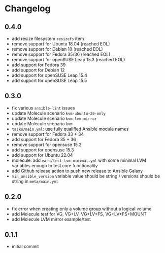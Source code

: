 # Changelog

## 0.4.0

- add resize filesystem `resizefs` item
- remove support for Ubuntu 18.04 (reached EOL)
- remove support for Debian 10 (reached EOL)
- remove support for Fedora 35/36 (reached EOL)
- remove support for openSUSE Leap 15.3 (reached EOL)
- add support for Fedora 39
- add support for Debian 12
- add support for openSUSE Leap 15.4
- add support for openSUSE Leap 15.5

## 0.3.0

- fix various `ansible-lint` issues
- update Molecule scenario `kvm-ubuntu-20-only`
- update Molecule scenario `kvm-lvm-mirror`
- update Molecule scenario `kvm`
- `tasks/main.yml`: use fully qualified Ansible module names
- remove support for Fedora 33 + 34
- add support for Fedora 35 + 36
- remove support for opensuse 15.2
- add support for opensuse 15.3
- add support for Ubuntu 22.04
- molecule: add `vars/test-lvm-minimal.yml` with some minimal LVM variables enough to test core functionality
- add Github release action to push new release to Ansible Galaxy
- `min_ansible_version` variable value should be string / versions should be string in `meta/main.yml`

## 0.2.0

- fix error when creating only a volume group without a logical volume
- add Molecule test for VG, VG+LV, VG+LV+FS, VG+LV+FS+MOUNT
- add Molecule LVM mirror example/test

## 0.1.1

- initial commit

